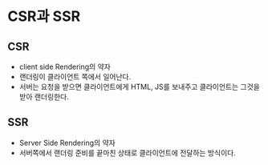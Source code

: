 # CSR과 SSR

## CSR

- client side Rendering의 약자
- 랜더링이 클라이언트 쪽에서 일어난다.
- 서버는 요청을 받으면 클라이언트에게 HTML, JS를 보내주고 클라이언트는 그것을 받아 랜더링한다.

## SSR

- Server Side Rendering의 약자
- 서버쪽에서 랜더링 준비를 끝마친 상태로 클라이언트에 전달하는 방식이다.

